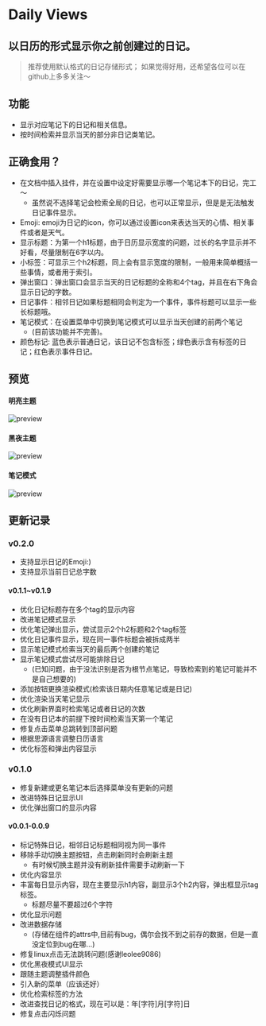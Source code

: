 # Daily Views
## 以日历的形式显示你之前创建过的日记。

> 推荐使用默认格式的日记存储形式；
> 如果觉得好用，还希望各位可以在github上多多关注～

## 功能
* 显示对应笔记下的日记和相关信息。
* 按时间检索并显示当天的部分非日记类笔记。

## 正确食用？
* 在文档中插入挂件，并在设置中设定好需要显示哪一个笔记本下的日记，完工～
  * 虽然说不选择笔记会检索全局的日记，也可以正常显示，但是是无法触发日记事件显示。
* Emoji: emoji为日记的icon，你可以通过设置icon来表达当天的心情、相关事件或者是天气。
* 显示标题：为第一个h1标题，由于日历显示宽度的问题，过长的名字显示并不好看，尽量限制在6字以内。
* 小标签：可显示三个h2标题，同上会有显示宽度的限制，一般用来简单概括一些事情，或者用于索引。
* 弹出窗口：弹出窗口会显示当天的日记标题的全称和4个tag，并且在右下角会显示日记的字数。
* 日记事件：相邻日记如果标题相同会判定为一个事件，事件标题可以显示一些长标题哦。
* 笔记模式：在设置菜单中切换到笔记模式可以显示当天创建的前两个笔记
  * (目前该功能并不完善)。
* 颜色标记: 蓝色表示普通日记，该日记不包含标签；绿色表示含有标签的日记；红色表示事件日记。

## 预览
#### 明亮主题
![preview](https://raw.githubusercontent.com/fatevase/SiYuanDailyViews/main/preview.png)
#### 黑夜主题
![preview](https://raw.githubusercontent.com/fatevase/SiYuanDailyViews/main/preview-dark.png)
#### 笔记模式
![preview](https://raw.githubusercontent.com/fatevase/SiYuanDailyViews/main/preview-notemode.jpg)

## 更新记录

### v0.2.0
* 支持显示日记的Emoji:)
* 支持显示当前日记总字数

#### v0.1.1~v0.1.9
* 优化日记标题存在多个tag的显示内容
* 改进笔记模式显示
* 优化笔记弹出显示，尝试显示2个h2标题和2个tag标签
* 优化日记事件显示，现在同一事件标题会被拆成两半
* 显示笔记模式检索当天的最后两个创建的笔记
* 显示笔记模式尝试尽可能排除日记
  * (已知问题，由于没法识别是否为根节点笔记，导致检索到的笔记可能并不是自己想要的)
* 添加按钮更换渲染模式(检索该日期内任意笔记或是日记)
* 优化渲染当天笔记显示
* 优化刷新界面时检索笔记或者日记的次数
* 在没有日记本的前提下按时间检索当天第一个笔记
* 修复点击菜单总跳转到顶部问题
* 根据思源语言调整日历语言
* 优化标签和弹出内容显示

### v0.1.0
* 修复新建或更名笔记本后选择菜单没有更新的问题
* 改进特殊日记显示UI
* 优化弹出窗口的显示内容

#### v0.0.1-0.0.9
* 标记特殊日记，相邻日记标题相同视为同一事件
* 移除手动切换主题按钮，点击刷新同时会刷新主题
  * 有时候切换主题并没有刷新挂件需要手动刷新一下
* 优化内容显示
* 丰富每日显示内容，现在主要显示h1内容，副显示3个h2内容，弹出框显示tag标签。
  * 标题尽量不要超过6个字符
* 优化显示问题
* 改进数据存储
  * (存储在组件的attrs中,目前有bug，偶尔会找不到之前存的数据，但是一直没定位到bug在哪...)
* 修复linux点击无法跳转问题(感谢leolee9086)
* 优化黑夜模式UI显示
* 跟随主题调整插件颜色
* 引入新的菜单（应该还好）
* 优化检索标签的方法
* 改进查找日记的格式，现在可以是：年[字符]月[字符]日
* 修复点击闪烁问题

